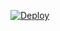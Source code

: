 <a href="https://heroku.com/deploy"><img src="https://www.herokucdn.com/deploy/button.svg" alt="Deploy"></a>


